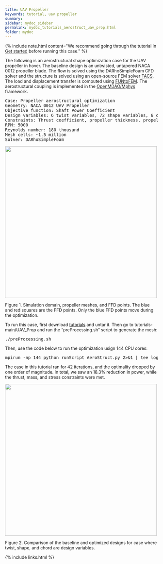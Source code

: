 ```yaml
---
title: UAV Propeller 
keywords: tutorial, uav propeller
summary: 
sidebar: mydoc_sidebar
permalink: mydoc_tutorials_aerostruct_uav_prop.html
folder: mydoc
---
```


{% include note.html content="We recommend going through the tutorial in [Get started](mydoc_get_started_download_docker.html) before running this case." %}

The following is an aerostructural shape optimization case for the UAV propeller in hover. The baseline design is an untwisted, untapered NACA 0012 propeller blade. The flow is solved using the DARhoSimpleFoam CFD solver and the structure is solved using an open-source FEM solver [TACS](https://github.com/smdogroup/tacs). The load and displacement transfer is computed using [FUNtoFEM](https://github.com/smdogroup/funtofem). The aerostructural coupling is implemented in the [OpenMDAO/Mphys](https://github.com/OpenMDAO/mphys) framework.

<pre>
Case: Propeller aerostructural optimization 
Geometry: NACA 0012 UAV Propeller 
Objective function: Shaft Power Coefficient
Design variables: 6 twist variables, 72 shape variables, 6 chord variables, rotation speed
Constraints: Thrust coefficient, propeller thickness, propeller spanwise curvature, leading edge, and mass
RPM: 5000
Reynolds number: 180 thousand
Mesh cells: ~1.5 million
Solver: DARhoSimpleFoam
</pre>

<img src="{{ site.url }}{{ site.baseurl }}/images/tutorials/AeroStruct_Propeller_Mesh.png" style="width:500px !important;" />

Figure 1. Simulation domain, propeller meshes, and FFD points. The blue and red squares are the FFD points. Only the blue FFD points move during the optimization.

To run this case, first download [tutorials](https://github.com/DAFoam/tutorials/archive/main.tar.gz) and untar it. Then go to tutorials-main/UAV_Prop and run the “preProcessing.sh” script to generate the mesh:

<pre>
./preProcessing.sh
</pre>

Then, use the code below to run the optimization usign 144 CPU cores:
  
<pre>
mpirun -np 144 python runScript_AeroStruct.py 2>&1 | tee logOpt.txt
</pre>

The case in this tutorial ran for 42 iterations, and the optimality dropped by one order of magnitude. In total, we saw an 18.3% reduction in power, while the thrust, mass, and stress constraints were met. 

<img src="{{ site.url }}{{ site.baseurl }}/images/tutorials/UAV_Prop_Baseline_Optimized_Design.png" style="width:500px !important;" />

Figure 2. Comparison of the baseline and optimized designs for case where twist, shape, and chord are design variables. 



{% include links.html %}
